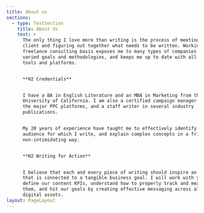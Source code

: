 ```yaml
---
title: About us
sections:
  - type: TextSection
    title: About Us
    text: >
      The only thing I love more than writing is the process of meeting a new
      client and figuring out together what needs to be written. Working on a
      freelance consulting basis exposes me to many types of companies with
      varied goals and methodologies, and keeps me up to date with all marketing
      tools and platforms.


      **H2 Credentials**


      I have a BA in English Literature and an MBA in Marketing from the
      University of California. I am also a certified campaign manager in all
      the major PPC platforms, and a staff writer in several industry
      publications.


      My 20 years of experience have taught me to effectively identify the
      audience for which I write, and explain complex concepts in a friendly and
      non-intimidating way.


      **H2 Writing for Action**


      I believe that each and every piece of writing should inspire an action
      that is connected to a tangible business goal. I will work with you to
      define our content KPIs, understand how to properly track and measure
      them, and hit our goals by creating effective messaging across all of your
      digital assets.
layout: PageLayout
---
```


